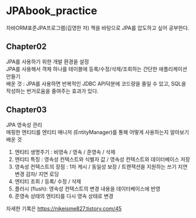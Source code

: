 # JPAbook_practice
자바ORM표준JPA프로그램(김영한 저) 책을 바탕으로 JPA를 압도하고 싶어 공부한다.

## Chapter02
JPA를 사용하기 위한 개발 환경을 설정  
JPA를 사용해서 객체 하나를 테이블에 등록/수정/삭제/조회하는 간단한 애플리케이션 만들기  
배운 것
: JPA를 사용하면 반복적인 JDBC API덕분에 코드량을 줄일 수 있고, SQL을 작성하는 번거로움을 줄여주는 효과가 있다.

## Chapter03
JPA 영속성 관리 <br>
매핑한 엔티티를 엔티티 매니저 (EntityManager)를 통해 어떻게 사용하는지 알아보기
배운 것 
1. 엔티티 생명주기 : 비영속 / 영속 / 준영속 / 삭제
2. 엔티티 특징 : 영속성 컨텍스트와 식별자 값 / 영속성 컨텍스트와 데이터베이스 저장
3. 영속성 컨텍스트의 장점 : 1차 캐시 / 동일성 보장 / 트랜잭션을 지원하는 쓰기 지연
                          변경 감자/ 지연 로딩
4. 엔티티 조회 / 등록/ 수정 / 삭제
5. 플러시 (flush): 영속성 컨텍스트의 변경 내용을 데이터베이스에 반영
6. 준영속 상태의 엔티티를 다시 영속 상태로 변경

자세한 기록은 https://nikeisme827.tistory.com/45
